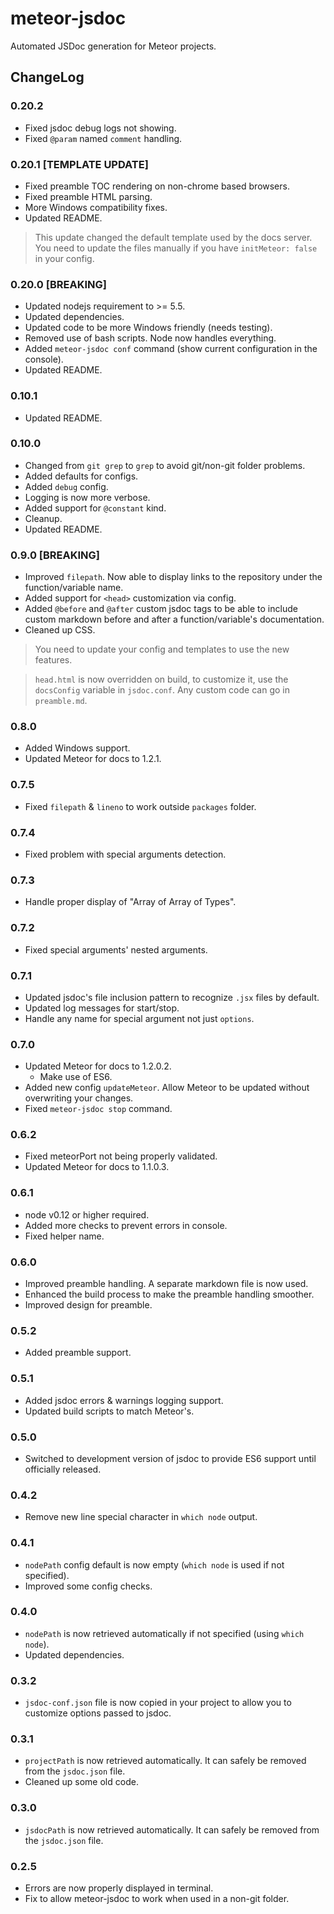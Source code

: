 meteor-jsdoc
=========================

Automated JSDoc generation for Meteor projects.

## ChangeLog

### 0.20.2

- Fixed jsdoc debug logs not showing.
- Fixed `@param` named `comment` handling.

### 0.20.1 [TEMPLATE UPDATE]

- Fixed preamble TOC rendering on non-chrome based browsers.
- Fixed preamble HTML parsing.
- More Windows compatibility fixes.
- Updated README.

> This update changed the default template used by the docs server. You need to update the files manually if you have `initMeteor: false` in your config.

### 0.20.0 [BREAKING]

- Updated nodejs requirement to >= 5.5.
- Updated dependencies.
- Updated code to be more Windows friendly (needs testing).
- Removed use of bash scripts. Node now handles everything.
- Added `meteor-jsdoc conf` command (show current configuration in the console).
- Updated README.

### 0.10.1

- Updated README.

### 0.10.0

- Changed from `git grep` to `grep` to avoid git/non-git folder problems.
- Added defaults for configs.
- Added `debug` config.
- Logging is now more verbose.
- Added support for `@constant` kind.
- Cleanup.
- Updated README.

### 0.9.0 [BREAKING]

- Improved `filepath`. Now able to display links to the repository under the function/variable name.
- Added support for `<head>` customization via config.
- Added `@before` and `@after` custom jsdoc tags to be able to include custom markdown before and after a function/variable's documentation.
- Cleaned up CSS.

> You need to update your config and templates to use the new features.

> `head.html` is now overridden on build, to customize it, use the `docsConfig` variable in `jsdoc.conf`. Any custom code can go in `preamble.md`.

### 0.8.0

- Added Windows support.
- Updated Meteor for docs to 1.2.1.

### 0.7.5

- Fixed `filepath` & `lineno` to work outside `packages` folder.

### 0.7.4

- Fixed problem with special arguments detection.

### 0.7.3

- Handle proper display of "Array of Array of Types".

### 0.7.2

- Fixed special arguments' nested arguments.

### 0.7.1

- Updated jsdoc's file inclusion pattern to recognize `.jsx` files by default.
- Updated log messages for start/stop.
- Handle any name for special argument not just `options`.

### 0.7.0

- Updated Meteor for docs to 1.2.0.2.
  - Make use of ES6.
- Added new config `updateMeteor`. Allow Meteor to be updated without overwriting your changes.
- Fixed `meteor-jsdoc stop` command.

### 0.6.2

- Fixed meteorPort not being properly validated.
- Updated Meteor for docs to 1.1.0.3.

### 0.6.1

- node v0.12 or higher required.
- Added more checks to prevent errors in console.
- Fixed helper name.

### 0.6.0

- Improved preamble handling. A separate markdown file is now used.
- Enhanced the build process to make the preamble handling smoother.
- Improved design for preamble.

### 0.5.2

- Added preamble support.

### 0.5.1

- Added jsdoc errors & warnings logging support.
- Updated build scripts to match Meteor's.

### 0.5.0

- Switched to development version of jsdoc to provide ES6 support until officially released.

### 0.4.2

- Remove new line special character in `which node` output.

### 0.4.1

- `nodePath` config default is now empty (`which node` is used if not specified).
- Improved some config checks.

### 0.4.0

- `nodePath` is now retrieved automatically if not specified (using `which node`).
- Updated dependencies.

### 0.3.2

- `jsdoc-conf.json` file is now copied in your project to allow you to customize options passed to jsdoc.

### 0.3.1

- `projectPath` is now retrieved automatically. It can safely be removed from the `jsdoc.json` file.
- Cleaned up some old code.

### 0.3.0

- `jsdocPath` is now retrieved automatically. It can safely be removed from the `jsdoc.json` file.

### 0.2.5

- Errors are now properly displayed in terminal.
- Fix to allow meteor-jsdoc to work when used in a non-git folder.
